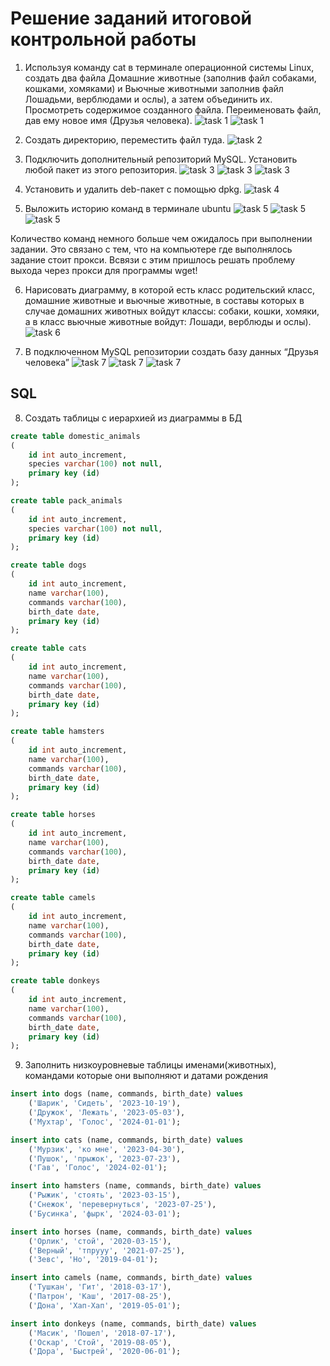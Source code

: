 # Решение заданий итоговой контрольной работы

1. Используя команду cat в терминале операционной системы Linux, создать
два файла Домашние животные (заполнив файл собаками, кошками,
хомяками) и Вьючные животными заполнив файл Лошадьми, верблюдами и
ослы), а затем объединить их. Просмотреть содержимое созданного файла.
Переименовать файл, дав ему новое имя (Друзья человека).
![task 1](https://github.com/tanzor87/Final_by_specialization/blob/a3b3c189025552a546bcb73e20352b06009bf67d/Linux_Picture/image_01.jpg)
![task 1](Linux_Picture/image_02.jpg)

2. Создать директорию, переместить файл туда.
![task 2](Linux_Picture/image_03.jpg)

3. Подключить дополнительный репозиторий MySQL. Установить любой пакет из этого репозитория.
![task 3](Linux_Picture/image_04_1.jpg)
![task 3](Linux_Picture/image_04_2.jpg)
![task 3](Linux_Picture/image_04_3.jpg)

4. Установить и удалить deb-пакет с помощью dpkg.
![task 4](Linux_Picture/image_05.jpg)

5. Выложить историю команд в терминале ubuntu
![task 5](Linux_Picture/image_06_1.jpg)
![task 5](Linux_Picture/image_06_2.jpg)
![task 5](Linux_Picture/image_06_3.jpg)

Количество команд немного больше чем ожидалось при выполнении задании. Это связано с тем, что на компьютере где выполнялось задание стоит прокси. Всвязи с этим пришлось решать проблему выхода через прокси для программы wget!

6. Нарисовать диаграмму, в которой есть класс родительский класс, домашние животные и вьючные животные, в составы которых в случае домашних животных войдут классы: собаки, кошки, хомяки, а в класс вьючные животные войдут: Лошади, верблюды и ослы).
![task 6](Picture/Scheme.jpg)

7. В подключенном MySQL репозитории создать базу данных “Друзья человека”
![task 7](Linux_Picture/image_07_1.jpg)
![task 7](Linux_Picture/image_07_2.jpg)
![task 7](Linux_Picture/image_07_3.jpg)

## SQL

8. Создать таблицы с иерархией из диаграммы в БД
```sql
create table domestic_animals
(
	id int auto_increment,
	species varchar(100) not null,
	primary key (id)
);

create table pack_animals
(
	id int auto_increment,
	species varchar(100) not null,
	primary key (id)
);

create table dogs
(
	id int auto_increment,
	name varchar(100),
	commands varchar(100),
	birth_date date,
	primary key (id)
);

create table cats
(
	id int auto_increment,
	name varchar(100),
	commands varchar(100),
	birth_date date,
	primary key (id)
);

create table hamsters
(
	id int auto_increment,
	name varchar(100),
	commands varchar(100),
	birth_date date,
	primary key (id)
);

create table horses
(
	id int auto_increment,
	name varchar(100),
	commands varchar(100),
	birth_date date,
	primary key (id)
);

create table camels
(
	id int auto_increment,
	name varchar(100),
	commands varchar(100),
	birth_date date,
	primary key (id)
);

create table donkeys
(
	id int auto_increment,
	name varchar(100),
	commands varchar(100),
	birth_date date,
	primary key (id)
);
```

9. Заполнить низкоуровневые таблицы именами(животных), командами
которые они выполняют и датами рождения

```sql
insert into dogs (name, commands, birth_date) values 
	('Шарик', 'Сидеть', '2023-10-19'),
	('Дружок', 'Лежать', '2023-05-03'),
	('Мухтар', 'Голос', '2024-01-01');

insert into cats (name, commands, birth_date) values 
	('Мурзик', 'ко мне', '2023-04-30'),
	('Пушок', 'прыжок', '2023-07-23'),
	('Гав', 'Голос', '2024-02-01');

insert into hamsters (name, commands, birth_date) values 
	('Рыжик', 'стоять', '2023-03-15'),
	('Снежок', 'перевернуться', '2023-07-25'),
	('Бусинка', 'фырк', '2024-03-01');

insert into horses (name, commands, birth_date) values 
	('Орлик', 'стой', '2020-03-15'),
	('Верный', 'тпрууу', '2021-07-25'),
	('Зевс', 'Но', '2019-04-01');

insert into camels (name, commands, birth_date) values 
	('Тушкан', 'Гит', '2018-03-17'),
	('Патрон', 'Каш', '2017-08-25'),
	('Дона', 'Хап-Хап', '2019-05-01');

insert into donkeys (name, commands, birth_date) values 
	('Масик', 'Пошел', '2018-07-17'),
	('Оскар', 'Стой', '2019-08-05'),
	('Дора', 'Быстрей', '2020-06-01');
```
